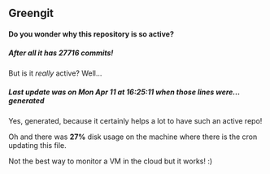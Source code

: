 ## Greengit

#### Do you wonder why this repository is so active?

##### After all it has 27716 commits!

But is it *really* active? Well...

##### Last update was on Mon Apr 11 at 16:25:11 when those lines were... generated

Yes, generated, because it certainly helps a lot to have such an active repo!

Oh and there was **27%** disk usage on the machine
where there is the cron updating this file.

Not the best way to monitor a VM in the cloud but it works! :)
